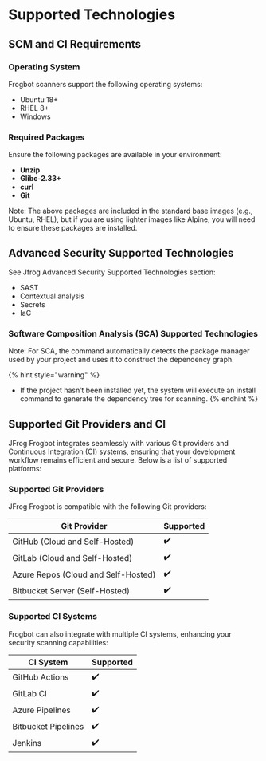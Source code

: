 # Supported Technologies

## SCM and CI Requirements

### Operating System

Frogbot scanners support the following operating systems:

* Ubuntu 18+
* RHEL 8+
* Windows

### Required Packages&#x20;

Ensure the following packages are available in your environment:

* **Unzip**
* **Glibc-2.33+**
* **curl**
* **Git**

Note: The above packages are included in the standard base images (e.g., Ubuntu, RHEL), but if you are using lighter images like Alpine, you will need to ensure these packages are installed.

## Advanced Security Supported Technologies

See Jfrog Advanced Security Supported Technologies section:

* SAST
* Contextual analysis&#x20;
* Secrets
* IaC

### **Software Composition Analysis (SCA)** Supported Technologies

Note: For SCA, the command automatically detects the package manager used by your project and uses it to construct the dependency graph.

{% hint style="warning" %}
* If the project hasn’t been installed yet, the system will execute an install command to generate the dependency tree for scanning.
{% endhint %}

## **Supported Git Providers and CI**

JFrog Frogbot integrates seamlessly with various Git providers and Continuous Integration (CI) systems, ensuring that your development workflow remains efficient and secure. Below is a list of supported platforms:

### **Supported Git Providers**

JFrog Frogbot is compatible with the following Git providers:

| **Git Provider**                    | **Supported** |
| ----------------------------------- | ------------- |
| GitHub (Cloud and Self-Hosted)      | ✔️            |
| GitLab (Cloud and Self-Hosted)      | ✔️            |
| Azure Repos (Cloud and Self-Hosted) | ✔️            |
| Bitbucket Server (Self-Hosted)      | ✔️            |

### **Supported CI Systems**

Frogbot can also integrate with multiple CI systems, enhancing your security scanning capabilities:

| **CI System**       | **Supported** |
| ------------------- | ------------- |
| GitHub Actions      | ✔️            |
| GitLab CI           | ✔️            |
| Azure Pipelines     | ✔️            |
| Bitbucket Pipelines | ✔️            |
| Jenkins             | ✔️            |
